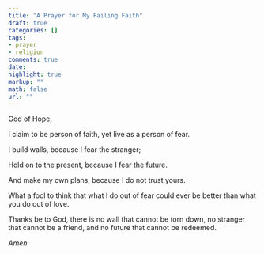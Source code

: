 ```yaml
---
title: "A Prayer for My Failing Faith"
draft: true
categories: []
tags:
- prayer
- religion
comments: true
date: 
highlight: true
markup: ""
math: false
url: ""
---
```


God of Hope,

I claim to be person of faith,
yet live as a person of fear.

I build walls,
because I fear the stranger;

Hold on to the present,
because I fear the future.

And make my own plans,
because I do not trust yours.

What a fool to think 
that what I do out of fear
could ever be better than
what you do out of love.

Thanks be to God,
there is no wall that cannot be torn down,
no stranger that cannot be a friend,
and no future that cannot be redeemed.

*Amen*
